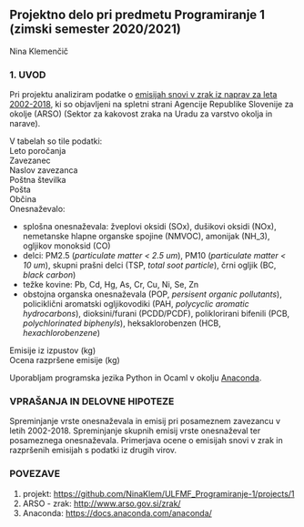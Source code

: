 ## Projektno delo pri predmetu Programiranje 1 (zimski semester 2020/2021) 

Nina Klemenčič

### 1. UVOD
Pri projektu analiziram podatke o [emisijah snovi v zrak iz naprav za leta 2002-2018](http://okolje.arso.gov.si/onesnazevanje_zraka/devices), ki so objavljeni na spletni strani Agencije Republike Slovenije za okolje (ARSO) (Sektor za kakovost zraka na Uradu za varstvo okolja in narave). 

V tabelah so tile podatki:  
Leto poročanja  
Zavezanec  
Naslov zavezanca  
Poštna številka  
Pošta  
Občina  
Onesnaževalo:  
  - splošna onesnaževala: žveplovi oksidi (SOx), dušikovi oksidi (NOx), nemetanske hlapne organske spojine (NMVOC), amonijak (NH_3), ogljikov monoksid (CO)  
  - delci: PM2.5 (*particulate matter < 2.5 um*), PM10 (*particulate matter < 10 um*), skupni prašni delci (TSP, *total soot particle*), črni ogljik (BC, *black carbon*)  
  - težke kovine: Pb, Cd, Hg, As, Cr, Cu, Ni, Se, Zn  
  - obstojna organska onesnaževala (POP, *persisent organic pollutants*), policiklični aromatski ogljikovodiki (PAH, *polycyclic aromatic hydrocarbons*), dioksini/furani (PCDD/PCDF), poliklorirani bifenili (PCB, *polychlorinated biphenyls*), heksaklorobenzen (HCB, *hexachlorobenzene*)  
  
Emisije iz izpustov (kg)  
Ocena razpršene emisije (kg)  

Uporabljam programska jezika Python in Ocaml v okolju [Anaconda](https://docs.anaconda.com/anaconda/).

### VPRAŠANJA IN DELOVNE HIPOTEZE

Spreminjanje vrste onesnaževala in emisij pri posameznem zavezancu v letih 2002-2018.
Spreminjanje skupnih emisij vrste onesnaževal ter posameznega onesnaževala.
Primerjava ocene o emisijah snovi v zrak in razpršenih emisijah s podatki iz drugih virov.

### POVEZAVE  
1. projekt: https://github.com/NinaKlem/ULFMF_Programiranje-1/projects/1  
2. ARSO - zrak: http://www.arso.gov.si/zrak/  
3. Anaconda: https://docs.anaconda.com/anaconda/
